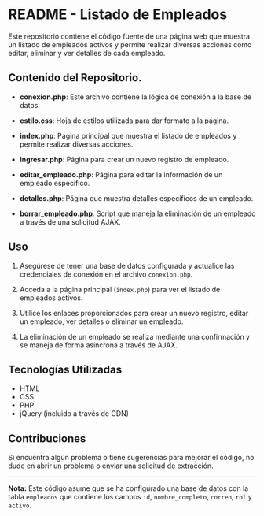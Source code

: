 # README - Listado de Empleados

Este repositorio contiene el código fuente de una página web que muestra un listado de empleados activos y permite realizar diversas acciones como editar, eliminar y ver detalles de cada empleado.

## Contenido del Repositorio.

- **conexion.php**: Este archivo contiene la lógica de conexión a la base de datos.

- **estilo.css**: Hoja de estilos utilizada para dar formato a la página.

- **index.php**: Página principal que muestra el listado de empleados y permite realizar diversas acciones.

- **ingresar.php**: Página para crear un nuevo registro de empleado.

- **editar_empleado.php**: Página para editar la información de un empleado específico.

- **detalles.php**: Página que muestra detalles específicos de un empleado.

- **borrar_empleado.php**: Script que maneja la eliminación de un empleado a través de una solicitud AJAX.

## Uso

1. Asegúrese de tener una base de datos configurada y actualice las credenciales de conexión en el archivo `conexion.php`.

2. Acceda a la página principal (`index.php`) para ver el listado de empleados activos.

3. Utilice los enlaces proporcionados para crear un nuevo registro, editar un empleado, ver detalles o eliminar un empleado.

4. La eliminación de un empleado se realiza mediante una confirmación y se maneja de forma asíncrona a través de AJAX.

## Tecnologías Utilizadas

- HTML
- CSS
- PHP
- jQuery (incluido a través de CDN)

## Contribuciones

Si encuentra algún problema o tiene sugerencias para mejorar el código, no dude en abrir un problema o enviar una solicitud de extracción.

---

**Nota:** Este código asume que se ha configurado una base de datos con la tabla `empleados` que contiene los campos `id`, `nombre_completo`, `correo`, `rol` y `activo`.
